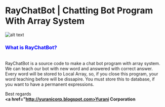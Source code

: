 # RayChatBot | Chatting Bot Program With Array System
![alt text](http://image.prntscr.com/image/9f7c4a7289a047b2817ef72dd84cbb45.png "Tumbnails Code")

<h3><b><font color="blue">What is RayChatBot?</font></h3></b>
<br>
RayChatBot is a source code to make a chat bot program with array system. We can teach our bot with new word and answered with correct answer.
Every word will be stored to Local Array, so, if you close this program, your word teaching before will be dissapire. You must store this to database, if you want to have a permanent expressions.

Best regards
<br>
<b><a href="http://yuranicorp.blogspot.com>Yurani Corporation</b></a>
